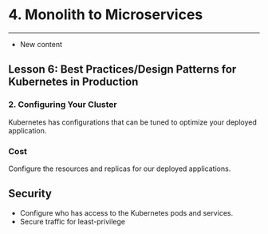 # 4. Monolith to Microservices 
___
* New content 

## Lesson 6: Best Practices/Design Patterns for Kubernetes in Production

### 2. Configuring Your Cluster

Kubernetes has configurations that can be tuned to optimize your deployed application.

### Cost
Configure the resources and replicas for our deployed applications.
## Security
* Configure who has access to the Kubernetes pods and services.
* Secure traffic for least-privilege
